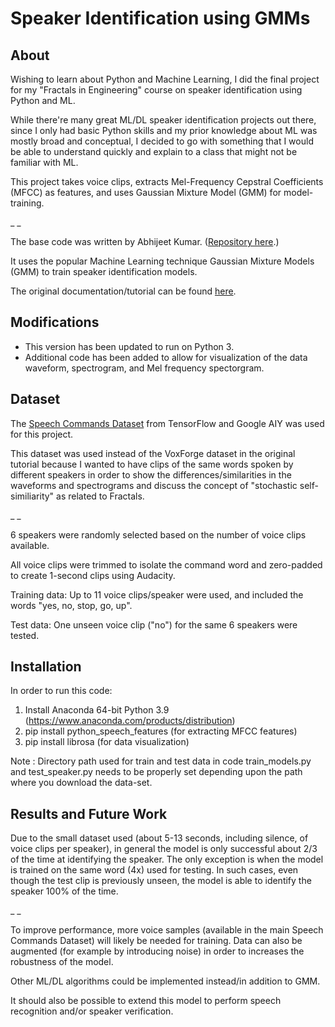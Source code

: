 # Speaker Identification using GMMs #

## About ##

Wishing to learn about Python and Machine Learning, I did the final project for my "Fractals in Engineering" course on speaker identification using Python and ML.

While there're many great ML/DL speaker identification projects out there, since I only had basic Python skills and my prior knowledge about ML was mostly broad and conceptual, I decided to go with something that I would be able to understand quickly and explain to a class that might not be familiar with ML.

This project takes voice clips, extracts Mel-Frequency Cepstral Coefficients (MFCC) as features, and uses Gaussian Mixture Model (GMM) for model-training.

_ _

The base code was written by Abhijeet Kumar. (<a href = "https://github.com/abhijeet3922/Speaker-identification-using-GMMs">Repository here</a>.)

It uses the popular Machine Learning technique Gaussian Mixture Models (GMM) to train speaker identification models.

The original documentation/tutorial can be found <a href="https://appliedmachinelearning.wordpress.com/2017/11/14/spoken-speaker-identification-based-on-gaussian-mixture-models-python-implementation/">here</a>.



## Modifications ##

- This version has been updated to run on Python 3.
- Additional code has been added to allow for visualization of the data waveform, spectrogram, and Mel frequency spectorgram.


## Dataset ##

The <a href="https://ai.googleblog.com/2017/08/launching-speech-commands-dataset.html">Speech Commands Dataset</a> from TensorFlow and Google AIY was used for this project.

This dataset was used instead of the VoxForge dataset in the original tutorial because I wanted to have clips of the same words spoken by different speakers in order to show the differences/similarities in the waveforms and spectrograms and discuss the concept of "stochastic self-similiarity" as related to Fractals.

_ _

6 speakers were randomly selected based on the number of voice clips available.

All voice clips were trimmed to isolate the command word and zero-padded to create 1-second clips using Audacity.

Training data: Up to 11 voice clips/speaker were used, and included the words "yes, no, stop, go, up".

Test data: One unseen voice clip ("no") for the same 6 speakers were tested. 


## Installation ##

In order to run this code:

1.  Install Anaconda 64-bit Python 3.9 (https://www.anaconda.com/products/distribution)
2.  pip install python_speech_features (for extracting MFCC features)
3.  pip install librosa (for data visualization)

Note : Directory path used for train and test data in code train_models.py and test_speaker.py needs to be properly set depending upon the path where you download the data-set.


## Results and Future Work ##

Due to the small dataset used (about 5-13 seconds, including silence, of voice clips per speaker), in general the model is only successful about 2/3 of the time at identifying the speaker. The only exception is when the model is trained on the same word (4x) used for testing. In such cases, even though the test clip is previously unseen, the model is able to identify the speaker 100% of the time.

_ _

To improve performance, more voice samples (available in the main Speech Commands Dataset) will likely be needed for training. Data can also be augmented (for example by introducing noise) in order to increases the robustness of the model. 

Other ML/DL algorithms could be implemented instead/in addition to GMM.

It should also be possible to extend this model to perform speech recognition and/or speaker verification.

